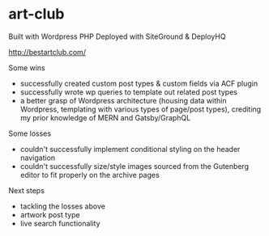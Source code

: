 # art-club
Built with Wordpress PHP
Deployed with SiteGround & DeployHQ

http://bestartclub.com/

Some wins 

- successfully created custom post types & custom fields via ACF plugin
- successfully wrote wp queries to template out related post types
- a better grasp of Wordpress architecture (housing data within Wordpress, templating with various types of page/post types), crediting my prior knowledge of MERN and Gatsby/GraphQL

Some losses

- couldn't successfully implement conditional styling on the header navigation
- couldn't successfully size/style images sourced from the Gutenberg editor to fit properly on the archive pages

Next steps

- tackling the losses above
- artwork post type
- live search functionality
